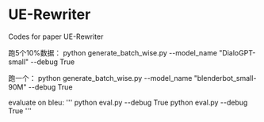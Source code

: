 # UE-Rewriter
Codes for paper UE-Rewriter

跑5个10%数据：
python generate_batch_wise.py --model_name "DialoGPT-small" --debug True

跑一个：
python generate_batch_wise.py --model_name "blenderbot_small-90M" --debug True


evaluate on bleu:
'''
python eval.py --debug True
python eval.py --debug True
'''

